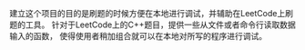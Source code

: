 建立这个项目的目的是刷题的时候方便在本地进行调试，并辅助在LeetCode上刷题的工具。
针对于LeetCode上的C++题目，提供一些从文件或者命令行读取数据输入的函数，
使得使用者稍加组合就可以在本地对所写的程序进行调试。